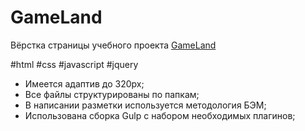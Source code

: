 # GameLand

Вёрстка страницы учебного проекта [GameLand](https://nikitasapego.github.io/GameLand/) 

#html #css #javascript #jquery

- Имеется адаптив до 320px;
- Все файлы структурированы по папкам;
- В написании разметки используется методология БЭМ;
- Использована сборка Gulp с набором необходимых плагинов;
